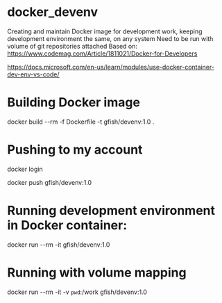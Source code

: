# docker_devenv
Creating and maintain Docker image for development work, keeping development environment the same, on any system Need to be run with volume of git repositories attached 
Based on:
https://www.codemag.com/Article/1811021/Docker-for-Developers

https://docs.microsoft.com/en-us/learn/modules/use-docker-container-dev-env-vs-code/


# Building Docker image
docker build --rm -f Dockerfile -t gfish/devenv:1.0 .

# Pushing to my account
docker login

docker push gfish/devenv:1.0

# Running development environment in Docker container:
docker run --rm -it gfish/devenv:1.0

# Running with volume mapping
docker run --rm -it -v ``pwd``:/work gfish/devenv:1.0
